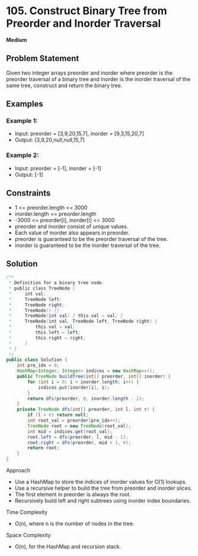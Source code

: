 # 105. Construct Binary Tree from Preorder and Inorder Traversal
**Medium**

## Problem Statement
Given two integer arrays preorder and inorder where preorder is the preorder traversal of a binary tree and inorder is the inorder traversal of the same tree, construct and return the binary tree.

## Examples
### Example 1:
- Input: preorder = [3,9,20,15,7], inorder = [9,3,15,20,7]
- Output: [3,9,20,null,null,15,7]

### Example 2:
- Input: preorder = [-1], inorder = [-1]
- Output: [-1]

## Constraints
- 1 <= preorder.length <= 3000
- inorder.length == preorder.length
- -3000 <= preorder[i], inorder[i] <= 3000
- preorder and inorder consist of unique values.
- Each value of inorder also appears in preorder.
- preorder is guaranteed to be the preorder traversal of the tree.
- inorder is guaranteed to be the inorder traversal of the tree.

## Solution
```java
/**
 * Definition for a binary tree node.
 * public class TreeNode {
 *     int val;
 *     TreeNode left;
 *     TreeNode right;
 *     TreeNode() {}
 *     TreeNode(int val) { this.val = val; }
 *     TreeNode(int val, TreeNode left, TreeNode right) {
 *         this.val = val;
 *         this.left = left;
 *         this.right = right;
 *     }
 * }
 */
public class Solution {
    int pre_idx = 0;
    HashMap<Integer, Integer> indices = new HashMap<>();
    public TreeNode buildTree(int[] preorder, int[] inorder) {
        for (int i = 0; i < inorder.length; i++) {
            indices.put(inorder[i], i);
        }
        return dfs(preorder, 0, inorder.length - 1);
    }
    private TreeNode dfs(int[] preorder, int l, int r) {
        if (l > r) return null;
        int root_val = preorder[pre_idx++];
        TreeNode root = new TreeNode(root_val);
        int mid = indices.get(root_val);
        root.left = dfs(preorder, l, mid - 1);
        root.right = dfs(preorder, mid + 1, r);
        return root;
    }
}
```

Approach
- Use a HashMap to store the indices of inorder values for O(1) lookups.
- Use a recursive helper to build the tree from preorder and inorder slices.
- The first element in preorder is always the root.
- Recursively build left and right subtrees using inorder index boundaries.

Time Complexity
- O(n), where n is the number of nodes in the tree.

Space Complexity
- O(n), for the HashMap and recursion stack.

